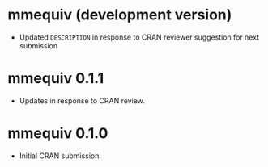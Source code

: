 # mmequiv (development version)

* Updated `DESCRIPTION` in response to CRAN reviewer suggestion for next submission

# mmequiv 0.1.1

* Updates in response to CRAN review.

# mmequiv 0.1.0

* Initial CRAN submission.
